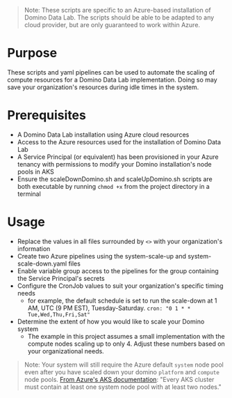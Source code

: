 >Note: These scripts are specific to an Azure-based installation of Domino Data Lab. The scripts should be able to be adapted to any cloud provider, but are only guaranteed to work within Azure.
# Purpose
These scripts and yaml pipelines can be used to automate the scaling of compute resources for a Domino Data Lab implementation. Doing so may save your organization's resources during idle times in the system. 

# Prerequisites
- A Domino Data Lab installation using Azure cloud resources
- Access to the Azure resources used for the installation of Domino Data Lab
- A Service Principal (or equivalent) has been provisioned in your Azure tenancy with permissions to modify your Domino installation's node pools in AKS
- Ensure the scaleDownDomino.sh and scaleUpDomino.sh scripts are both executable by running `chmod +x` <filename> from the project directory in a terminal 

# Usage
- Replace the values in all files surrounded by `<>` with your organization's information
- Create two Azure pipelines using the system-scale-up and system-scale-down.yaml files
- Enable variable group access to the pipelines for the group containing the Service Principal's secrets
- Configure the CronJob values to suit your organization's specific timing needs 
  - for example, the default schedule is set to run the scale-down at 1 AM, UTC (9 PM EST), Tuesday-Saturday.
	`cron: "0 1 * * Tue,Wed,Thu,Fri,Sat"`
- Determine the extent of how you would like to scale your Domino system 
  - The example in this project assumes a small implementation with the compute nodes scaling up to only 4. Adjust these numbers based on your organizational needs. 
	
> Note: Your system will still require the Azure default `system` node pool even after you have scaled down your domino `platform` and `compute` node pools. [From Azure's AKS documentation](https://learn.microsoft.com/en-us/azure/aks/use-system-pools?tabs=azure-cli): "Every AKS cluster must contain at least one system node pool with at least two nodes."
